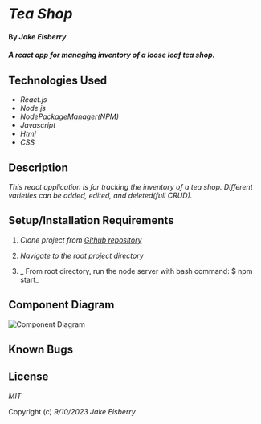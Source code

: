 # _Tea Shop_

#### By _**Jake Elsberry**_

#### _A react app for managing inventory of a loose leaf  tea shop._

## Technologies Used

* _React.js_
* _Node.js_
* _NodePackageManager(NPM)_
* _Javascript_
* _Html_
* _CSS_

## Description

_This react application is for tracking the inventory of a tea shop. Different varieties can be added, edited, and deleted(full CRUD)._

## Setup/Installation Requirements

1.  _Clone project from [Github repository](https://github.com/Schmelzberry/TeaShop)_

2. _Navigate to the root project directory_

3.  _ From root directory, run the node server with bash command: $ npm start_

## Component Diagram

![Component Diagram](src/img/ComponentDiagram.png "Component Diagram")

## Known Bugs


## License

_MIT_

Copyright (c) _9/10/2023_ _Jake Elsberry_